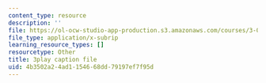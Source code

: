 ```yaml
---
content_type: resource
description: ''
file: https://ol-ocw-studio-app-production.s3.amazonaws.com/courses/3-091sc-introduction-to-solid-state-chemistry-fall-2010/4b3502a24ad1154668dd79197ef7f95d_kZJgJCxcHZE.srt
file_type: application/x-subrip
learning_resource_types: []
resourcetype: Other
title: 3play caption file
uid: 4b3502a2-4ad1-1546-68dd-79197ef7f95d
---
```

